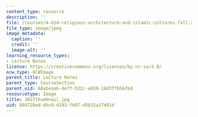 ```yaml
---
content_type: resource
description: ''
file: /courses/4-614-religious-architecture-and-islamic-cultures-fall-2002/884728eddbc0d193fb87d5b32a37d01d_3027thumbnail.jpg
file_type: image/jpeg
image_metadata:
  caption: ''
  credit: ''
  image-alt: ''
learning_resource_types:
- Lecture Notes
license: https://creativecommons.org/licenses/by-nc-sa/4.0/
ocw_type: OCWImage
parent_title: Lecture Notes
parent_type: CourseSection
parent_uid: 68abeaab-4eff-532c-e858-18d3ffb567bd
resourcetype: Image
title: 3027thumbnail.jpg
uid: 884728ed-dbc0-d193-fb87-d5b32a37d01d
---
```

